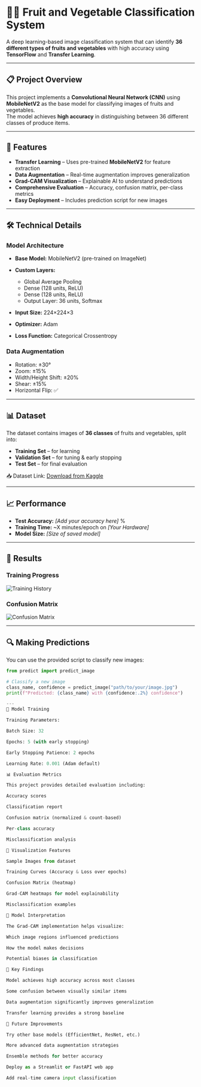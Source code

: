 # 🍎🥦 Fruit and Vegetable Classification System

A deep learning-based image classification system that can identify **36 different types of fruits and vegetables** with high accuracy using **TensorFlow** and **Transfer Learning**.

---

## 📋 Project Overview
This project implements a **Convolutional Neural Network (CNN)** using **MobileNetV2** as the base model for classifying images of fruits and vegetables.  
The model achieves **high accuracy** in distinguishing between 36 different classes of produce items.

---

## 🚀 Features
- **Transfer Learning** – Uses pre-trained **MobileNetV2** for feature extraction  
- **Data Augmentation** – Real-time augmentation improves generalization  
- **Grad-CAM Visualization** – Explainable AI to understand predictions  
- **Comprehensive Evaluation** – Accuracy, confusion matrix, per-class metrics  
- **Easy Deployment** – Includes prediction script for new images  

---

## 🛠️ Technical Details

### Model Architecture
- **Base Model:** MobileNetV2 (pre-trained on ImageNet)  
- **Custom Layers:**  
  - Global Average Pooling  
  - Dense (128 units, ReLU)  
  - Dense (128 units, ReLU)  
  - Output Layer: 36 units, Softmax  

- **Input Size:** 224×224×3  
- **Optimizer:** Adam  
- **Loss Function:** Categorical Crossentropy  

### Data Augmentation
- Rotation: ±30°  
- Zoom: ±15%  
- Width/Height Shift: ±20%  
- Shear: ±15%  
- Horizontal Flip: ✅  

---

## 📊 Dataset
The dataset contains images of **36 classes** of fruits and vegetables, split into:
- **Training Set** – for learning  
- **Validation Set** – for tuning & early stopping  
- **Test Set** – for final evaluation  

📥 Dataset Link: [Download from Kaggle](https://www.kaggle.com/code/abdelrahman16/fruit-and-vegetable-classification/input)  

---

## 📈 Performance
- **Test Accuracy:** *[Add your accuracy here]* %  
- **Training Time:** ~X minutes/epoch on *[Your Hardware]*  
- **Model Size:** *[Size of saved model]*  

---

## 🎯 Results

### Training Progress  
![Training History](training_history.png)  

### Confusion Matrix  
![Confusion Matrix](confusion_matrix.png)  

---

## 🔍 Making Predictions
You can use the provided script to classify new images:

```python
from predict import predict_image

# Classify a new image
class_name, confidence = predict_image("path/to/your/image.jpg")
print(f"Predicted: {class_name} with {confidence:.2%} confidence")

---
🔧 Model Training

Training Parameters:

Batch Size: 32

Epochs: 5 (with early stopping)

Early Stopping Patience: 2 epochs

Learning Rate: 0.001 (Adam default)

📊 Evaluation Metrics

This project provides detailed evaluation including:

Accuracy scores

Classification report

Confusion matrix (normalized & count-based)

Per-class accuracy

Misclassification analysis

🎨 Visualization Features

Sample Images from dataset

Training Curves (Accuracy & Loss over epochs)

Confusion Matrix (heatmap)

Grad-CAM heatmaps for model explainability

Misclassification examples

🤖 Model Interpretation

The Grad-CAM implementation helps visualize:

Which image regions influenced predictions

How the model makes decisions

Potential biases in classification

📝 Key Findings

Model achieves high accuracy across most classes

Some confusion between visually similar items

Data augmentation significantly improves generalization

Transfer learning provides a strong baseline

🚀 Future Improvements

Try other base models (EfficientNet, ResNet, etc.)

More advanced data augmentation strategies

Ensemble methods for better accuracy

Deploy as a Streamlit or FastAPI web app

Add real-time camera input classification
